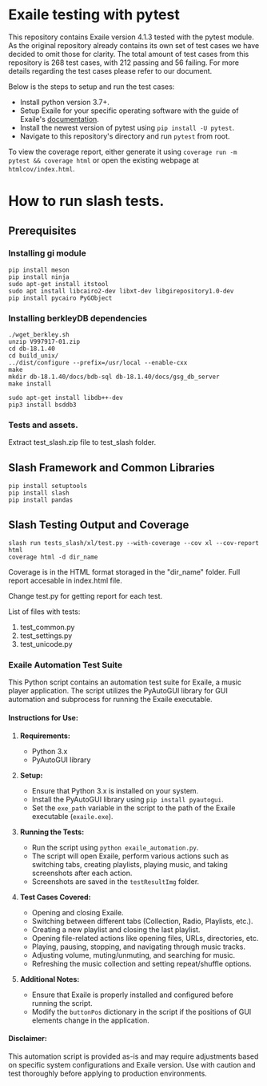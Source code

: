 Exaile testing with pytest 
======

This repository contains Exaile version 4.1.3 tested with the pytest module. As the original repository already contains its own set of test cases we have decided to omit those for clarity. 
The total amount of test cases from this repository is 268 test cases, with 212 passing and 56 failing. For more details regarding the test cases please refer to our document. 

Below is the steps to setup and run the test cases:
- Install python version 3.7+.
- Setup Exaile for your specific operating software with the guide of Exaile's [documentation](https://exaile.readthedocs.io/en/stable/dev/getting_started.html).
- Install the newest version of pytest using `pip install -U pytest`.
- Navigate to this repository's directory and run `pytest` from root.

To view the coverage report, either generate it using `coverage run -m pytest && coverage html` or open the existing webpage at `htmlcov/index.html`.

# How to run slash tests.
## Prerequisites
### Installing gi module

```
pip install meson
pip install ninja
sudo apt-get install itstool
sudo apt install libcairo2-dev libxt-dev libgirepository1.0-dev
pip install pycairo PyGObject
```

### Installing berkleyDB dependencies

```
./wget_berkley.sh
unzip V997917-01.zip
cd db-18.1.40
cd build_unix/
../dist/configure --prefix=/usr/local --enable-cxx
make
mkdir db-18.1.40/docs/bdb-sql db-18.1.40/docs/gsg_db_server
make install

sudo apt-get install libdb++-dev
pip3 install bsddb3
```

### Tests and assets.
Extract test_slash.zip file to test_slash folder.

## Slash Framework and Common Libraries
```
pip install setuptools
pip install slash
pip install pandas
```

## Slash Testing Output and Coverage

```
slash run tests_slash/xl/test.py --with-coverage --cov xl --cov-report html
coverage html -d dir_name
```
Coverage is in the HTML format storaged in the "dir_name" folder. Full report accesable in index.html file.

Change test.py for getting report for each test.  

List of files with tests:
1. test_common.py
2. test_settings.py
3. test_unicode.py

### Exaile Automation Test Suite

This Python script contains an automation test suite for Exaile, a music player application. The script utilizes the PyAutoGUI library for GUI automation and subprocess for running the Exaile executable.

#### Instructions for Use:

1. **Requirements:**
   - Python 3.x
   - PyAutoGUI library

2. **Setup:**
   - Ensure that Python 3.x is installed on your system.
   - Install the PyAutoGUI library using `pip install pyautogui`.
   - Set the `exe_path` variable in the script to the path of the Exaile executable (`exaile.exe`).

3. **Running the Tests:**
   - Run the script using `python exaile_automation.py`.
   - The script will open Exaile, perform various actions such as switching tabs, creating playlists, playing music, and taking screenshots after each action.
   - Screenshots are saved in the `testResultImg` folder.

4. **Test Cases Covered:**
   - Opening and closing Exaile.
   - Switching between different tabs (Collection, Radio, Playlists, etc.).
   - Creating a new playlist and closing the last playlist.
   - Opening file-related actions like opening files, URLs, directories, etc.
   - Playing, pausing, stopping, and navigating through music tracks.
   - Adjusting volume, muting/unmuting, and searching for music.
   - Refreshing the music collection and setting repeat/shuffle options.

5. **Additional Notes:**
   - Ensure that Exaile is properly installed and configured before running the script.
   - Modify the `buttonPos` dictionary in the script if the positions of GUI elements change in the application.

#### Disclaimer:
This automation script is provided as-is and may require adjustments based on specific system configurations and Exaile version. Use with caution and test thoroughly before applying to production environments.
